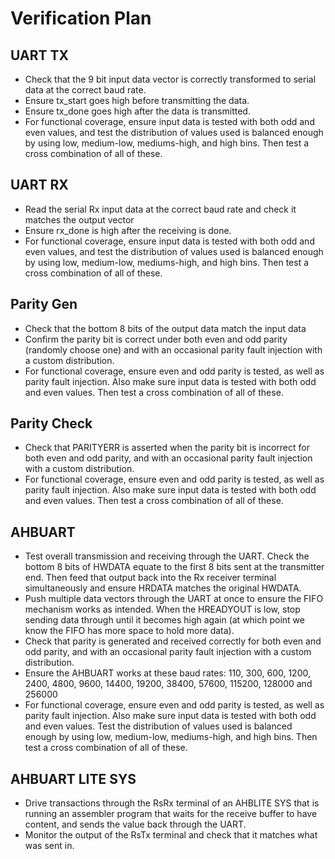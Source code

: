 # Verification Plan

## UART TX
- Check that the 9 bit input data vector is correctly transformed to serial data at the correct baud rate.
- Ensure tx_start goes high before transmitting the data.
- Ensure tx_done goes high after the data is transmitted.
- For functional coverage, ensure input data is tested with both odd and even values, and test the distribution of values used is balanced enough by using low, medium-low, mediums-high, and high bins. Then test a cross combination of all of these.

## UART RX
- Read the serial Rx input data at the correct baud rate and check it matches the output vector
- Ensure rx_done is high after the receiving is done.
- For functional coverage, ensure input data is tested with both odd and even values, and test the distribution of values used is balanced enough by using low, medium-low, mediums-high, and high bins. Then test a cross combination of all of these.

## Parity Gen
- Check that the bottom 8 bits of the output data match the input data
- Confirm the parity bit is correct under both even and odd parity (randomly choose one) and with an occasional parity fault injection with a custom distribution.
- For functional coverage, ensure even and odd parity is tested, as well as parity fault injection. Also make sure input data is tested with both odd and even values. Then test a cross combination of all of these.


## Parity Check
- Check that PARITYERR is asserted when the parity bit is incorrect for both even and odd parity, and with an occasional parity fault injection with a custom distribution.
- For functional coverage, ensure even and odd parity is tested, as well as parity fault injection. Also make sure input data is tested with both odd and even values. Then test a cross combination of all of these.

## AHBUART
- Test overall transmission and receiving through the UART. Check the bottom 8 bits of HWDATA equate to the first 8 bits sent at the transmitter end. Then feed that output back into the Rx receiver terminal simultaneously and ensure HRDATA matches the original HWDATA.
- Push multiple data vectors through the UART at once to ensure the FIFO mechanism works as intended. When the HREADYOUT is low, stop sending data through until it becomes high again (at which point we know the FIFO has more space to hold more data).
- Check that parity is generated and received correctly for both even and odd parity, and with an occasional parity fault injection with a custom distribution.
- Ensure the AHBUART works at these baud rates: 110, 300, 600, 1200, 2400, 4800, 9600, 14400, 19200, 38400, 57600, 115200, 128000 and 256000
- For functional coverage, ensure even and odd parity is tested, as well as parity fault injection. Also make sure input data is tested with both odd and even values. Test the distribution of values used is balanced enough by using low, medium-low, mediums-high, and high bins. Then test a cross combination of all of these.


## AHBUART LITE SYS

- Drive transactions through the RsRx terminal of an AHBLITE SYS that is running an assembler program that waits for the receive buffer to have content, and sends the value back through the UART.
- Monitor the output of the RsTx terminal and check that it matches what was sent in.

